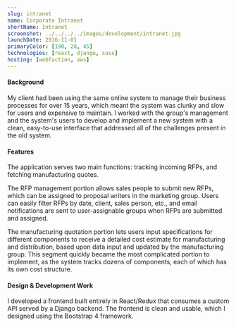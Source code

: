 ```yaml
---
slug: intranet
name: Corporate Intranet
shortName: Intranet
screenshot: ../../../../images/development/intranet.jpg
launchDate: 2016-11-01
primaryColor: [190, 28, 45]
technologies: [react, django, sass]
hosting: [webfaction, aws]
---
```

#### Background

My client had been using the same online system to manage their business processes for over 15 years, which meant the system was clunky and slow for users and expensive to maintain. I worked with the group's management and the system's users to develop and implement a new system with a clean, easy-to-use interface that addressed all of the challenges present in the old system.

#### Features

The application serves two main functions: tracking incoming RFPs, and fetching manufacturing quotes.

The RFP management portion allows sales people to submit new RFPs, which can be assigned to proposal writers in the marketing group. Users can easily filter RFPs by date, client, sales person, etc., and email notifications are sent to user-assignable groups when RFPs are submitted and assigned.

The manufacturing quotation portion lets users input specifications for different components to receive a detailed cost estimate for manufacturing and distribution, based upon data input and updated by the manufacturing group. This segment quickly became the most complicated portion to implement, as the system tracks dozens of components, each of which has its own cost structure.

#### Design & Development Work

I developed a frontend built entirely in React/Redux that consumes a custom API served by a Django backend. The frontend is clean and usable, which I designed using the Bootstrap 4 framework.

